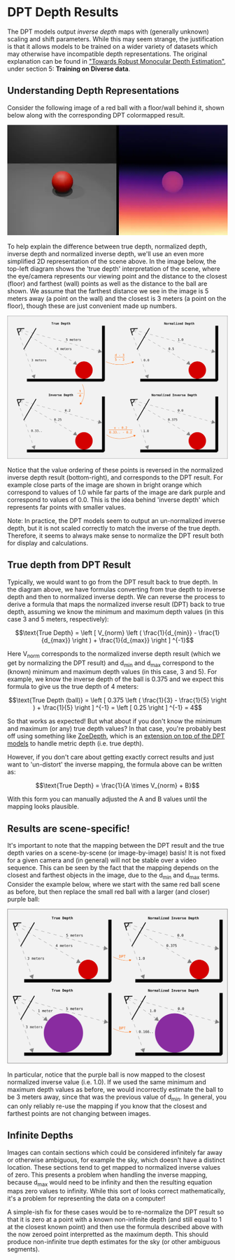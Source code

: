 # DPT Depth Results

The DPT models output _inverse depth_ maps with (generally unknown) scaling and shift parameters. While this may seem strange, the justification is that it allows models to be trained on a wider variety of datasets which may otherwise have incompatible depth representations. The original explanation can be found in ["Towards Robust Monocular Depth Estimation"](https://arxiv.org/abs/1907.01341), under section 5: **Training on Diverse data**.


## Understanding Depth Representations

Consider the following image of a red ball with a floor/wall behind it, shown below along with the corresponding DPT colormapped result.

<p align="center">
  <img src=".readme_assets/ball_and_dptresult.webp">
</p>

To help explain the difference between true depth, normalized depth, inverse depth and normalized inverse depth, we'll use an even more simplified 2D representation of the scene above.
In the image below, the top-left diagram shows the 'true depth' interpretation of the scene, where the eye/camera represents our viewing point and the distance to the closest (floor) and farthest (wall) points as well as the distance to the ball are shown. We assume that the farthest distance we see in the image is 5 meters away (a point on the wall) and the closest is 3 meters (a point on the floor), though these are just convenient made up numbers.

<p align="center">
  <img src=".readme_assets/results_vs_depth.svg" alt="Image showing the relationship between true depth, normalized depth, inverse depth and normalized inverse depth">
</p>

Notice that the value ordering of these points is reversed in the normalized inverse depth result (bottom-right), and corresponds to the DPT result. For example close parts of the image are shown in bright orange which correspond to values of 1.0 while far parts of the image are dark purple and correspond to values of 0.0. This is the idea behind 'inverse depth' which represents far points with smaller values.

Note: In practice, the DPT models seem to output an un-normalized inverse depth, but it is not scaled correctly to match the inverse of the true depth. Therefore, it seems to always make sense to normalize the DPT result both for display and calculations.

## True depth from DPT Result
Typically, we would want to go from the DPT result back to true depth. In the diagram above, we have formulas converting from true depth to inverse depth and then to normalized inverse depth. We can reverse the process to derive a formula that maps the normalized inverse result (DPT) back to true depth, assuming we know the minimum and maximum depth values (in this case 3 and 5 meters, respectively):

$$\text{True Depth} = \left [ V_{norm} \left ( \frac{1}{d_{min}} - \frac{1}{d_{max}} \right ) + \frac{1}{d_{max}} \right ] ^{-1}$$

Here V<sub>norm</sub> corresponds to the normalized inverse depth result (which we get by normalizing the DPT result) and d<sub>min</sub> and d<sub>max</sub> correspond to the (known) minimum and maximum depth values (in this case, 3 and 5). For example, we know the inverse depth of the ball is 0.375 and we expect this formula to give us the true depth of 4 meters:

$$\text{True Depth (ball)} = \left [ 0.375 \left ( \frac{1}{3} - \frac{1}{5} \right ) + \frac{1}{5} \right ] ^{-1} = \left [ 0.25 \right ] ^{-1} = 4$$

So that works as expected! But what about if you don't know the minimum and maximum (or any) true depth values? In that case, you're probably best off using something like [ZoeDepth](https://github.com/isl-org/ZoeDepth), which is an [extension on top of the DPT models](https://arxiv.org/abs/2302.12288) to handle metric depth (i.e. true depth).

However, if you don't care about getting exactly correct results and just want to 'un-distort' the inverse mapping, the formula above can be written as:

$$\text{True Depth} = \frac{1}{A \times V_{norm} + B}$$

With this form you can manually adjusted the A and B values until the mapping looks plausible.

## Results are scene-specific!

It's important to note that the mapping between the DPT result and the true depth varies on a scene-by-scene (or image-by-image) basis! It is not fixed for a given camera and (in general) will not be stable over a video sequence. This can be seen by the fact that the mapping depends on the closest and farthest objects in the image, due to the d<sub>min</sub> and d<sub>max</sub> terms. Consider the example below, where we start with the same red ball scene as before, but then replace the small red ball with a larger (and closer) purple ball:

<p align="center">
  <img src=".readme_assets/results_per_scene.svg" alt="Image showing how the normalized inverse depth results change as a result of a change in the scene">
</p>

In particular, notice that the purple ball is now mapped to the closest normalized inverse value (i.e. 1.0). If we used the same minimum and maximum depth values as before, we would incorrectly estimate the ball to be 3 meters away, since that was the previous value of d<sub>min</sub>. In general, you can only reliably re-use the mapping if you know that the closest and farthest points are not changing between images.

## Infinite Depths

Images can contain sections which could be considered infinitely far away or otherwise ambiguous, for example the sky, which doesn't have a distinct location. These sections tend to get mapped to normalized inverse values of zero. This presents a problem when handling the inverse mapping, because d<sub>max</sub> would need to be infinity and then the resulting equation maps zero values to infinity. While this sort of looks correct mathematically, it's a problem for representing the data on a computer!

A simple-ish fix for these cases would be to re-normalize the DPT result so that it is zero at a point with a known non-infinite depth (and still equal to 1 at the closest known point) and then use the formula described above with the now zeroed point interpretted as the maximum depth. This should produce non-infinite true depth estimates for the sky (or other ambiguous segments).